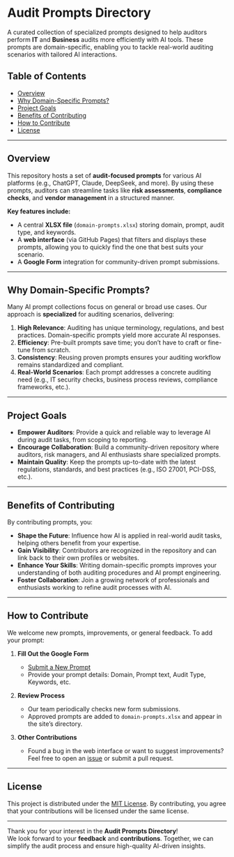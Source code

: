 # Audit Prompts Directory

A curated collection of specialized prompts designed to help auditors perform **IT** and **Business** audits more efficiently with AI tools. These prompts are domain-specific, enabling you to tackle real-world auditing scenarios with tailored AI interactions.

## Table of Contents
- [Overview](#overview)
- [Why Domain-Specific Prompts?](#why-domain-specific-prompts)
- [Project Goals](#project-goals)
- [Benefits of Contributing](#benefits-of-contributing)
- [How to Contribute](#how-to-contribute)
- [License](#license)

---

## Overview
This repository hosts a set of **audit-focused prompts** for various AI platforms (e.g., ChatGPT, Claude, DeepSeek, and more). By using these prompts, auditors can streamline tasks like **risk assessments**, **compliance checks**, and **vendor management** in a structured manner.

**Key features include:**
- A central **XLSX file** (`domain-prompts.xlsx`) storing domain, prompt, audit type, and keywords.  
- A **web interface** (via GitHub Pages) that filters and displays these prompts, allowing you to quickly find the one that best suits your scenario.  
- A **Google Form** integration for community-driven prompt submissions.

---

## Why Domain-Specific Prompts?
Many AI prompt collections focus on general or broad use cases. Our approach is **specialized** for auditing scenarios, delivering:
1. **High Relevance**: Auditing has unique terminology, regulations, and best practices. Domain-specific prompts yield more accurate AI responses.  
2. **Efficiency**: Pre-built prompts save time; you don’t have to craft or fine-tune from scratch.  
3. **Consistency**: Reusing proven prompts ensures your auditing workflow remains standardized and compliant.  
4. **Real-World Scenarios**: Each prompt addresses a concrete auditing need (e.g., IT security checks, business process reviews, compliance frameworks, etc.).

---

## Project Goals
- **Empower Auditors**: Provide a quick and reliable way to leverage AI during audit tasks, from scoping to reporting.  
- **Encourage Collaboration**: Build a community-driven repository where auditors, risk managers, and AI enthusiasts share specialized prompts.  
- **Maintain Quality**: Keep the prompts up-to-date with the latest regulations, standards, and best practices (e.g., ISO 27001, PCI-DSS, etc.).

---

## Benefits of Contributing
By contributing prompts, you:
- **Shape the Future**: Influence how AI is applied in real-world audit tasks, helping others benefit from your expertise.  
- **Gain Visibility**: Contributors are recognized in the repository and can link back to their own profiles or websites.  
- **Enhance Your Skills**: Writing domain-specific prompts improves your understanding of both auditing procedures and AI prompt engineering.  
- **Foster Collaboration**: Join a growing network of professionals and enthusiasts working to refine audit processes with AI.

---

## How to Contribute
We welcome new prompts, improvements, or general feedback. To add your prompt:

1. **Fill Out the Google Form**  
   - [Submit a New Prompt](https://forms.gle/YourGoogleFormLinkHere)  
   - Provide your prompt details: Domain, Prompt text, Audit Type, Keywords, etc.

2. **Review Process**  
   - Our team periodically checks new form submissions.  
   - Approved prompts are added to `domain-prompts.xlsx` and appear in the site’s directory.

3. **Other Contributions**  
   - Found a bug in the web interface or want to suggest improvements? Feel free to open an [issue](https://github.com/YourUserName/YourRepoName/issues) or submit a pull request.

---

## License
This project is distributed under the [MIT License](LICENSE). By contributing, you agree that your contributions will be licensed under the same license.

---

Thank you for your interest in the **Audit Prompts Directory**!  
We look forward to your **feedback** and **contributions**. Together, we can simplify the audit process and ensure high-quality AI-driven insights.
